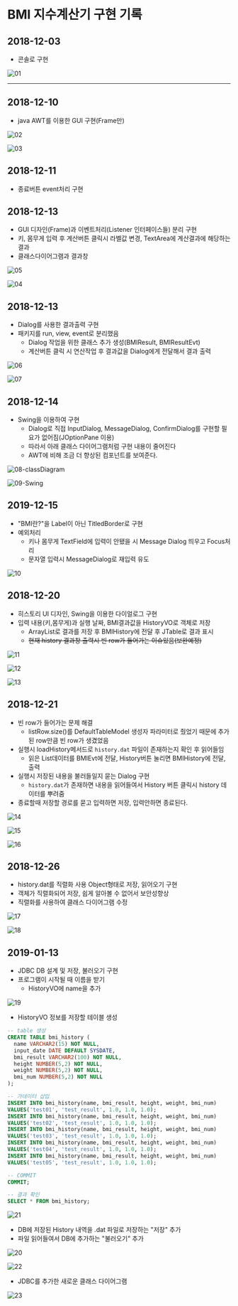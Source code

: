# BMI 지수계산기 구현 기록

## 2018-12-03
* 콘솔로 구현

![01](https://github.com/younggeun0/younggeun0.github.io/blob/master/_posts/img/toyProjects/bmi/bmi01.PNG?raw=true) 

---

## 2018-12-10
* java AWT를 이용한 GUI 구현(Frame만)


![02](https://github.com/younggeun0/younggeun0.github.io/blob/master/_posts/img/toyProjects/bmi/bmi02.png?raw=true) 

![03](https://github.com/younggeun0/younggeun0.github.io/blob/master/_posts/img/toyProjects/bmi/bmi03.png?raw=true) 



## 2018-12-11
* 종료버튼 event처리 구현


## 2018-12-13
* GUI 디자인(Frame)과 이벤트처리(Listener 인터페이스들) 분리 구현
* 키, 몸무게 입력 후 계산버튼 클릭시 라벨값 변경, TextArea에 계산결과에 해당하는 결과 
* 클래스다이어그램과 결과창


![05](https://github.com/younggeun0/younggeun0.github.io/blob/master/_posts/img/toyProjects/bmi/bmi05.png) 

![04](https://github.com/younggeun0/younggeun0.github.io/blob/master/_posts/img/toyProjects/bmi/bmi04.png)



## 2018-12-13
* Dialog를 사용한 결과출력 구현
* 패키지를 run, view, event로 분리했음
  * Dialog 작업을 위한 클래스 추가 생성(BMIResult, BMIResultEvt)
  * 계산버튼 클릭 시 연산작업 후 결과값을 Dialog에게 전달해서 결과 출력


![06](https://github.com/younggeun0/younggeun0.github.io/blob/master/_posts/img/toyProjects/bmi/bmi06.png)

![07](https://github.com/younggeun0/younggeun0.github.io/blob/master/_posts/img/toyProjects/bmi/bmi07.png)


## 2018-12-14
* Swing을 이용하여 구현
  * Dialog로 직접 InputDialog, MessageDialog, ConfirmDialog를 구현할 필요가 없어짐(JOptionPane 이용)
  * 따라서 아래 클래스 다이어그램처럼 구현 내용이 줄어진다
  * AWT에 비해 조금 더 향상된 컴포넌트를 보여준다.


![08-classDiagram](https://github.com/younggeun0/younggeun0.github.io/blob/master/_posts/img/toyProjects/bmi/bmi08.png)

![09-Swing](https://github.com/younggeun0/younggeun0.github.io/blob/master/_posts/img/toyProjects/bmi/bmi09.png)


## 2019-12-15
* "BMI란?"을 Label이 아닌 TitledBorder로 구현
* 예외처리
  * 키나 몸무게 TextField에 입력이 안됐을 시 Message Dialog 띄우고 Focus처리
  * 문자열 입력시 MessageDialog로 재입력 유도


![10](https://github.com/younggeun0/younggeun0.github.io/blob/master/_posts/img/toyProjects/bmi/bmi10.png) 


## 2018-12-20
* 히스토리 UI 디자인, Swing을 이용한 다이얼로그 구현
* 입력 내용(키,몸무게)과 실행 날짜, BMI결과값을 HistoryVO로 객체로 저장
  * ArrayList로 결과를 저장 후 BMIHistory에 전달 후 JTable로 결과 표시
  * ~~현재 history 결과창 출력시 빈 row가 들어가는 이슈있음(보완예정)~~

![11](https://github.com/younggeun0/younggeun0.github.io/blob/master/_posts/img/toyProjects/bmi/bmi11.png?raw=true) 

![12](https://github.com/younggeun0/younggeun0.github.io/blob/master/_posts/img/toyProjects/bmi/bmi12.png) 

![13](https://github.com/younggeun0/younggeun0.github.io/blob/master/_posts/img/toyProjects/bmi/bmi13.png) 


## 2018-12-21
* 빈 row가 들어가는 문제 해결
  * listRow.size()를 DefaultTableModel 생성자 파라미터로 줬었기 때문에 추가된 row만큼 빈 row가 생겼었음
* 실행시 loadHistory메서드로 `history.dat` 파일이 존재하는지 확인 후 읽어들임
  * 읽은 List데이터를 BMIEvt에 전달, History버튼 눌리면 BMIHistory에 전달, 출력
* 실행시 저장된 내용을 불러들일지 묻는 Dialog 구현
  * `history.dat`가 존재하면 내용을 읽어들여서 History 버튼 클릭시 history 데이터를 뿌려줌
* 종료할때 저장할 경로를 묻고 입력하면 저장, 입력안하면 종료된다.

![14](https://github.com/younggeun0/younggeun0.github.io/blob/master/_posts/img/toyProjects/bmi/bmi14.png) 

![15](https://github.com/younggeun0/younggeun0.github.io/blob/master/_posts/img/toyProjects/bmi/bmi15.png) 

![16](https://github.com/younggeun0/younggeun0.github.io/blob/master/_posts/img/toyProjects/bmi/bmi16.png) 

## 2018-12-26
* history.dat를 직렬화 사용 Object형태로 저장, 읽어오기 구현
* 객체가 직렬화되어 저장, 쉽게 알아볼 수 없어서 보안성향상
* 직렬화를 사용하여 클래스 다이어그램 수정

![17](https://github.com/younggeun0/younggeun0.github.io/blob/master/_posts/img/toyProjects/bmi/bmi17.png) 

![18](https://github.com/younggeun0/younggeun0.github.io/blob/master/_posts/img/toyProjects/bmi/bmi18.png) 

## 2019-01-13

* JDBC DB 설계 및 저장, 불러오기 구현
* 프로그램이 시작될 때 이름을 받기
	* HistoryVO에 name을 추가

![19](https://github.com/younggeun0/younggeun0.github.io/blob/master/_posts/img/toyProjects/bmi/bmi19.png) 

* HistoryVO 정보를 저장할 테이블 생성

```sql
-- table 생성
CREATE TABLE bmi_history (
  name VARCHAR2(15) NOT NULL,
  input_date DATE DEFAULT SYSDATE,
  bmi_result VARCHAR2(100) NOT NULL,
  height NUMBER(5,2) NOT NULL,
  weight NUMBER(5,2) NOT NULL,
  bmi_num NUMBER(5,2) NOT NULL
);

-- 가데이터 삽입
INSERT INTO bmi_history(name, bmi_result, height, weight, bmi_num)
VALUES('test01', 'test_result', 1.0, 1.0, 1.0);
INSERT INTO bmi_history(name, bmi_result, height, weight, bmi_num)
VALUES('test02', 'test_result', 1.0, 1.0, 1.0);
INSERT INTO bmi_history(name, bmi_result, height, weight, bmi_num)
VALUES('test03', 'test_result', 1.0, 1.0, 1.0);
INSERT INTO bmi_history(name, bmi_result, height, weight, bmi_num)
VALUES('test04', 'test_result', 1.0, 1.0, 1.0);
INSERT INTO bmi_history(name, bmi_result, height, weight, bmi_num)
VALUES('test05', 'test_result', 1.0, 1.0, 1.0);

-- COMMIT
COMMIT;

-- 결과 확인    
SELECT * FROM bmi_history;
```
![21](https://github.com/younggeun0/younggeun0.github.io/blob/master/_posts/img/toyProjects/bmi/bmi21.png) 


* DB에 저장된 History 내역을 .dat 파일로 저장하는 "저장" 추가
* 파일 읽어들여서 DB에 추가하는 "불러오기" 추가

![20](https://github.com/younggeun0/younggeun0.github.io/blob/master/_posts/img/toyProjects/bmi/bmi20.png) 

![22](https://github.com/younggeun0/younggeun0.github.io/blob/master/_posts/img/toyProjects/bmi/bmi22.png) 

* JDBC를 추가한 새로운 클래스 다이어그램

![23](https://github.com/younggeun0/younggeun0.github.io/blob/master/_posts/img/toyProjects/bmi/bmi23.png) 
